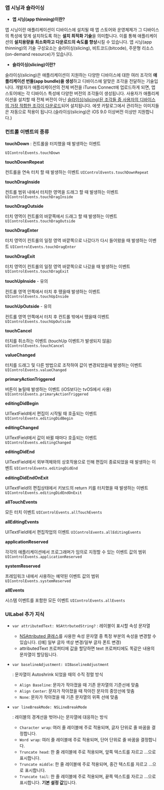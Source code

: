 ### 앱 시닝과 슬라이싱

- **앱 시닝(app thinning)이란?**

앱 시닝이란 애플리케이션이 디바이스에 설치될 때 앱 스토어와 운영체제가 그 디바이스의 특성에 맞게 설치하도록 하는 **설치 최적화 기술**을 의미합니다. 이를 통해 애플리케이션의 **설치용량을 최소화하고 다운로드의 속도를 향상**시킬 수 있습니다. 앱 시닝(app thinning)의 기술 구성요소는 슬라이싱(slicing), 비트코드(bitcode), 주문형 리소스(on-demand resource)가 있습니다.

- **슬라이싱(slicing)이란?**

슬라이싱(slicing)은 애플리케이션이 지원하는 다양한 디바이스에 대한 여러 조각의 **애플리케이션 번들(app bundle)을 생성**하고 디바이스에 알맞은 조각을 전달하는 기술입니다. 개발자가 애플리케이션의 전체 버전을 iTunes Connect에 업로드하게 되면, 앱 스토어에는 각 디바이스 특성에 다양한 버전의 조각들이 생성됩니다. 사용자가 애플리케이션을 설치할 때 전체 버전이 아닌 <u>슬라이싱(slicing)된 조각들 중 사용자의 디바이스의 가장 적합한 조각이 다운로드</u>되어 설치됩니다. 에셋 카탈로그에서 관리하는 이미지들은 자동으로 적용이 됩니다.(슬라이싱(slicing)은 iOS 9.0 이상버전 이상만 지원합니다.)

### 컨트롤 이벤트의 종류

**touchDown** : 컨트롤을 터치했을 때 발생하는 이벤트

`UIControlEvents.touchDown`

**touchDownRepeat**

컨트롤을 연속 터치 할 때 발생하는 이벤트
`UIControlEvents.touchDownRepeat`

**touchDragInside**

컨트롤 범위 내에서 터치한 영역을 드래그 할 때 발생하는 이벤트
`UIControlEvents.touchDragInside`

**touchDragOutside**

터치 영역이 컨트롤의 바깥쪽에서 드래그 할 때 발생하는 이벤트
`UIControlEvents.touchDragOutside`

**touchDragEnter**

터치 영역이 컨트롤의 일정 영역 바깥쪽으로 나갔다가 다시 들어왔을 때 발생하는 이벤트
`UIControlEvents.touchDragEnter`

**touchDragExit**

터치 영역이 컨트롤의 일정 영역 바깥쪽으로 나갔을 때 발생하는 이벤트
`UIControlEvents.touchDragExit`

**touchUpInside** - 유의

컨트롤 영역 안쪽에서 터치 후 뗐을때 발생하는 이벤트
`UIControlEvents.touchUpInside`

**touchUpOutside** - 유의

컨트롤 영역 안쪽에서 터치 후 컨트롤 밖에서 뗐을때 이벤트
`UIControlEvents.touchUpOutside`

**touchCancel**

터치를 취소하는 이벤트 (touchUp 이벤트가 발생되지 않음)
`UIControlEvents.touchCancel`

**valueChanged**

터치를 드래그 및 다른 방법으로 조작하여 값이 변경되었을때 발생하는 이벤트
`UIControlEvents.valueChanged`

**primaryActionTriggered**

버튼이 눌릴때 발생하는 이벤트 (iOS보다는 tvOS에서 사용)
`UIControlEvents.primaryActionTriggered`

**editingDidBegin**

UITextField에서 편집이 시작될 때 호출되는 이벤트
`UIControlEvents.editingDidBegin`

**editingChanged**

UITextField에서 값이 바뀔 때마다 호출되는 이벤트
`UIControlEvents.editingChanged`

**editingDidEnd**

UITextField에서 외부객체와의 상호작용으로 인해 편집이 종료되었을 때 발생하는 이벤트
`UIControlEvents.editingDidEnd`

**editingDidEndOnExit**

UITextField의 편집상태에서 키보드의 return 키를 터치했을 때 발생하는 이벤트
`UIControlEvents.editingDidEndOnExit`

**allTouchEvents**

모든 터치 이벤트
`UIControlEvents.allTouchEvents`

**allEditingEvents**

UITextField에서 편집작업의 이벤트
`UIControlEvents.allEditingEvents`

**applicationReserved**

각각의 애플리케이션에서 프로그래머가 임의로 지정할 수 있는 이벤트 값의 범위
`UIControlEvents.applicationReserved`

**systemReserved**

프레임워크 내에서 사용하는 예약된 이벤트 값의 범위
`UIControlEvents.systemReserved`

**allEvents**

시스템 이벤트를 포함한 모든 이벤트
`UIControlEvents.allEvents`

###  UILabel 추가 지식

- `var attributedText: NSAttrbutedString?` : 레이블이 표시할 속성 문자열
  - [NSAttributed 클래스](https://developer.apple.com/documentation/foundation/nsattributedstring)를 사용한 속성 문자열 중 특정 부분의 속성을 변경할 수 있습니다. ([예] 일부 글자 색상 변경/일부 글자 폰트 변경)
  - attributedText 프로퍼티에 값을 할당하면 text 프로퍼티에도 똑같은 내용의 문자열이 할당됩니다.


- `var baselineAdjustment: UIBaselineAdjustment`

  : 문자열이 Autoshrink 되었을 때의 수직 정렬 방식

  - `Align Baseline`: 문자가 작아졌을 때 기존 문자열의 기준선에 맞춤
  - `Align Center`: 문자가 작아졌을 때 작아진 문자의 중앙선에 맞춤
  - `None`: 문자가 작아졌을 때 기존 문자열의 위쪽 선에 맞춤

- `var lineBreakMode: NSLineBreakMode`

  : 레이블의 경계선을 벗어나는 문자열에 대응하는 방식

  - `Character wrap`: 여러 줄 레이블에 주로 적용되며, 글자 단위로 줄 바꿈을 결정합니다.
  - `Word wrap`: 여러 줄 레이블에 주로 적용되며, 단어 단위로 줄 바꿈을 결정합니다.
  - `Truncate head`: 한 줄 레이블에 주로 적용되며, 앞쪽 텍스트를 자르고 ...으로 표시합니다.
  - `Truncate middle`: 한 줄 레이블에 주로 적용되며, 중간 텍스트를 자르고 ...으로 표시합니다.
  - `Truncate tail`: 한 줄 레이블에 주로 적용되며, 끝쪽 텍스트를 자르고 ...으로 표시합니다. **기본 설정 값**입니다.